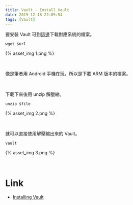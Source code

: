 ```yaml
---
title: Vault - Install Vault
date: 2019-12-18 22:09:54
tags: [Vault]
---
```


要安裝 Vault 可到[這邊](https://www.vaultproject.io/downloads.html)下載對應系統的檔案。  

<!-- More -->

    wget $url

{% asset_img 1.png %}

</br>


像是筆者用 Android 手機在玩，所以是下載 ARM 版本的檔案。  

</br>


下載下來後用 unzip 解壓縮。  

    unzip $file

{% asset_img 2.png %}

</br>


就可以直接使用解壓縮出來的 Vault。  

    vault

{% asset_img 3.png %}

</br>


Link
====
* [Installing Vault](https://learn.hashicorp.com/vault/getting-started/install)
